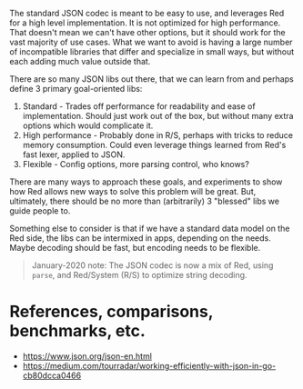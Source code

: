 The standard JSON codec is meant to be easy to use, and leverages Red for a high level implementation. It is not optimized for high performance. That doesn't mean we can't have other options, but it should work for the vast majority of use cases. What we want to avoid is having a large number of incompatible libraries that differ and specialize in small ways, but without each adding much value outside that.

There are so many JSON libs out there, that we can learn from and perhaps define 3 primary goal-oriented libs:
1) Standard - Trades off performance for readability and ease of implementation. Should just work out of the box, but without many extra options which would complicate it.
2) High performance - Probably done in R/S, perhaps with tricks to reduce memory consumption. Could even leverage things learned from Red's fast lexer, applied to JSON.
3) Flexible - Config options, more parsing control, who knows?

There are many ways to approach these goals, and experiments to show how Red allows new ways to solve this problem will be great. But, ultimately, there should be no more than (arbitrarily) 3 "blessed" libs we guide people to.

Something else to consider is that if we have a standard data model on the Red side, the libs can be intermixed in apps, depending on the needs. Maybe decoding should be fast, but encoding needs to be flexible. 

> January-2020 note: The JSON codec is now a mix of Red, using `parse`, and Red/System (R/S) to optimize string decoding. 

# References, comparisons, benchmarks, etc.

- https://www.json.org/json-en.html
- https://medium.com/tourradar/working-efficiently-with-json-in-go-cb80dcca0466

